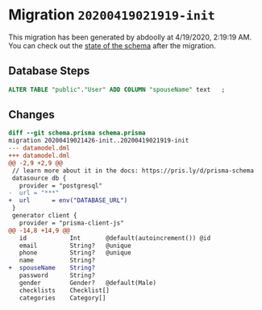 # Migration `20200419021919-init`

This migration has been generated by abdoolly at 4/19/2020, 2:19:19 AM.
You can check out the [state of the schema](./schema.prisma) after the migration.

## Database Steps

```sql
ALTER TABLE "public"."User" ADD COLUMN "spouseName" text   ;
```

## Changes

```diff
diff --git schema.prisma schema.prisma
migration 20200419021426-init..20200419021919-init
--- datamodel.dml
+++ datamodel.dml
@@ -2,9 +2,9 @@
 // learn more about it in the docs: https://pris.ly/d/prisma-schema
 datasource db {
   provider = "postgresql"
-  url = "***"
+  url      = env("DATABASE_URL")
 }
 generator client {
   provider = "prisma-client-js"
@@ -14,8 +14,9 @@
   id            Int       @default(autoincrement()) @id
   email         String?   @unique
   phone         String?   @unique
   name          String?
+  spouseName    String?
   password      String?
   gender        Gender?   @default(Male)
   checklists    Checklist[]
   categories    Category[]
```


